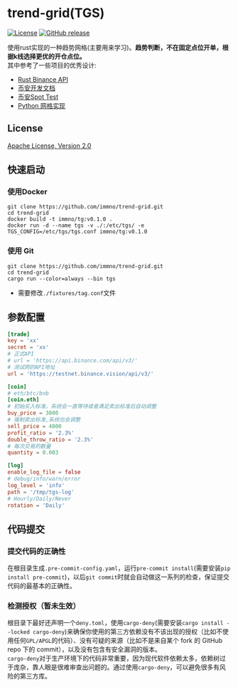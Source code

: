 # trend-grid(TGS)
[![License](https://img.shields.io/badge/license-Apache%202-4EB1BA.svg)](https://www.apache.org/licenses/LICENSE-2.0.html)
[![GitHub release](https://img.shields.io/github/v/release/immno/trend-grid.svg)](https://github.com/immno/trend-grid/releases)

使用rust实现的一种趋势网格(主要用来学习)。**趋势判断，不在固定点位开单，根据k线选择更优的开仓点位。**  
其中参考了一些项目的优秀设计:
- [Rust Binance API](https://github.com/PrivateRookie/bian-rs)
- [币安开发文档](https://binance-docs.github.io/apidocs/spot/cn/#45fa4e00db)
- [币安Spot Test](https://testnet.binance.vision/)
- [Python 网格实现](https://github.com/hengxuZ/spot-trend-grid.git)

## License

[Apache License, Version 2.0](http://www.apache.org/licenses/LICENSE-2.0)

## 快速启动
### 使用Docker
```shell
git clone https://github.com/immno/trend-grid.git
cd trend-grid
docker build -t immno/tg:v0.1.0 .
docker run -d --name tgs -v ./:/etc/tgs/ -e TGS_CONFIG=/etc/tgs/tgs.conf immno/tg:v0.1.0
```
### 使用 Git
```shell
git clone https://github.com/immno/trend-grid.git
cd trend-grid
cargo run --color=always --bin tgs
```
- 需要修改`./fixtures/tag.conf`文件

## 参数配置
```toml
[trade]
key = 'xx'
secret = 'xx'
# 正式API
# url = 'https://api.binance.com/api/v3/'
# 测试网的API地址
url = 'https://testnet.binance.vision/api/v3/'

[coin]
# eth/btc/bnb
[coin.eth]
# 初始买入标准，系统会一直等待或者满足卖出标准后自动调整
buy_price = 3800
# 强制卖出标准,系统也会调整
sell_price = 4000
profit_ratio = '2.3%'
double_throw_ratio = '2.3%'
# 每次交易的数量
quantity = 0.003

[log]
enable_log_file = false
# debug/info/warn/error
log_level = 'info'
path = '/tmp/tgs-log'
# Hourly/Daily/Never
rotation = 'Daily'
```

## 代码提交
### 提交代码的正确性
在根目录生成`.pre-commit-config.yaml`，运行`pre-commit install`(需要安装`pip install pre-commit`)，以后`git commit`时就会自动做这一系列的检查，保证提交代码的最基本的正确性。
### 检测授权（暂未生效）
根目录下最好还声明一个`deny.toml`，使用`cargo-deny`(需要安装`cargo install --locked cargo-deny`)来确保你使用的第三方依赖没有不该出现的授权（比如不使用任何`GPL/APGL`的代码）、没有可疑的来源（比如不是来自某个 fork 的 GitHub repo 下的 commit），以及没有包含有安全漏洞的版本。  
`cargo-deny`对于生产环境下的代码非常重要，因为现代软件依赖太多，依赖树过于庞杂，靠人眼是很难审查出问题的。通过使用`cargo-deny`，可以避免很多有风险的第三方库。
